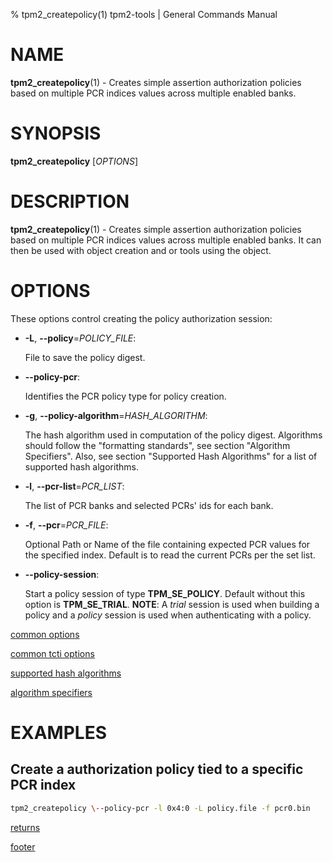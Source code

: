 % tpm2_createpolicy(1) tpm2-tools | General Commands Manual

# NAME

**tpm2_createpolicy**(1) - Creates simple assertion authorization policies based on
multiple PCR indices values across multiple enabled banks.

# SYNOPSIS

**tpm2_createpolicy** [*OPTIONS*]

# DESCRIPTION

**tpm2_createpolicy**(1) - Creates simple assertion authorization policies based on
multiple PCR indices values across multiple enabled banks. It can then be used with
object creation and or tools using the object.

# OPTIONS

These options control creating the policy authorization session:

  * **-L**, **\--policy**=_POLICY\_FILE_:

    File to save the policy digest.

  * **\--policy-pcr**:

    Identifies the PCR policy type for policy creation.

  * **-g**, **\--policy-algorithm**=_HASH\_ALGORITHM_:

    The hash algorithm used in computation of the policy digest. Algorithms
    should follow the "formatting standards", see section "Algorithm Specifiers".
    Also, see section "Supported Hash Algorithms" for a list of supported hash
    algorithms.

  * **-l**, **\--pcr-list**=_PCR\_LIST_:

    The list of PCR banks and selected PCRs' ids for each bank.

  * **-f**, **\--pcr**=_PCR\_FILE_:

    Optional Path or Name of the file containing expected PCR values for the
    specified index. Default is to read the current PCRs per the set list.

  * **\--policy-session**:

    Start a policy session of type **TPM_SE_POLICY**. Default without this option
    is **TPM_SE_TRIAL**.
    **NOTE**: A *trial* session is used when building a policy and a *policy*
    session is used when authenticating with a policy.

[common options](common/options.md)

[common tcti options](common/tcti.md)

[supported hash algorithms](common/hash.md)

[algorithm specifiers](common/alg.md)

# EXAMPLES

## Create a authorization policy tied to a specific PCR index
```bash
tpm2_createpolicy \--policy-pcr -l 0x4:0 -L policy.file -f pcr0.bin
```

[returns](common/returns.md)

[footer](common/footer.md)
